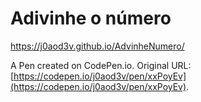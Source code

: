 # Adivinhe o número
https://j0aod3v.github.io/AdvinheNumero/

A Pen created on CodePen.io. Original URL: [https://codepen.io/j0aod3v/pen/xxPoyEv](https://codepen.io/j0aod3v/pen/xxPoyEv).


